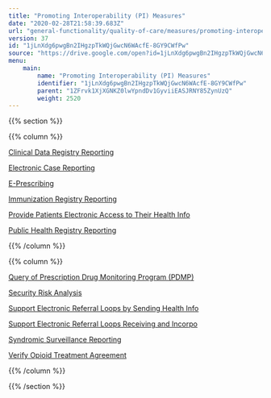 ```yaml
---
title: "Promoting Interoperability (PI) Measures"
date: "2020-02-28T21:58:39.683Z"
url: "general-functionality/quality-of-care/measures/promoting-interoperability-pi-measures.html"
version: 37
id: "1jLnXdg6pwgBn2IHgzpTkWQjGwcN6WAcfE-8GY9CWfPw"
source: "https://drive.google.com/open?id=1jLnXdg6pwgBn2IHgzpTkWQjGwcN6WAcfE-8GY9CWfPw"
menu:
    main:
        name: "Promoting Interoperability (PI) Measures"
        identifier: "1jLnXdg6pwgBn2IHgzpTkWQjGwcN6WAcfE-8GY9CWfPw"
        parent: "1ZFrvk1XjXGNKZ0lwYpndDv1GyviiEASJRNY85ZynUzQ"
        weight: 2520
---
```

{{% section %}}

{{% column %}}

[Clinical Data Registry Reporting](https://drive.google.com/open?id=10z-skOiEBtxb8vkiSQV_gMrCjc4kcwxz&authuser=jploor@mieweb.com&usp=drive_fs)

[Electronic Case Reporting](https://drive.google.com/open?id=1-3absu1I4K0dWea3O3mI5biKNQ2AaNSq&authuser=jploor@mieweb.com&usp=drive_fs)

[E-Prescribing](https://drive.google.com/open?id=1-AqX4Xtx4VWu6bikC-ZbGgZWQLj58GTg&authuser=jploor@mieweb.com&usp=drive_fs)

[Immunization Registry Reporting](https://drive.google.com/open?id=1-EiVF8-oKAgx5IsXfUAyPrpeDrxfL4ny&authuser=jploor@mieweb.com&usp=drive_fs)

[Provide Patients Electronic Access to Their Health Info](https://drive.google.com/open?id=1-GCGBYkjpUMIZAsYp0RfAzBlPF2ETAnh&authuser=jploor@mieweb.com&usp=drive_fs)

[Public Health Registry Reporting](https://drive.google.com/open?id=1-H4TFssMzk8Pk5V8tc6lKrZZ1Lcug3yn&authuser=jploor@mieweb.com&usp=drive_fs)

{{% /column %}}


{{% column %}}

[Query of Prescription Drug Monitoring Program (PDMP)](https://drive.google.com/open?id=1-NNTKmZeVsCD0qaU-7felTYDMPPklOP8&authuser=jploor@mieweb.com&usp=drive_fs)

[Security Risk Analysis](https://drive.google.com/open?id=1-QEZOUWEhMcdURIuKR0f9HhsnAyWTWwR&authuser=jploor@mieweb.com&usp=drive_fs)

[Support Electronic Referral Loops by Sending Health Info](https://drive.google.com/open?id=1-Rf1phM_iImeMUtiLcAsnTdAZxufDwAe&authuser=jploor@mieweb.com&usp=drive_fs)

[Support Electronic Referral Loops Receiving and Incorpo](https://drive.google.com/open?id=1-T_9pix048oApf9kSJMUiwmuHrHdK_Vd&authuser=jploor@mieweb.com&usp=drive_fs)

[Syndromic Surveillance Reporting](https://drive.google.com/open?id=1-Yysu_PZNhCGl5mw0CRzwUZGcEffjqlP&authuser=jploor@mieweb.com&usp=drive_fs)

[Verify Opioid Treatment Agreement](https://drive.google.com/open?id=1-cFqzKFkmMazalo5X912zP2HFTEflgnV&authuser=jploor@mieweb.com&usp=drive_fs)

{{% /column %}}


{{% /section %}}


